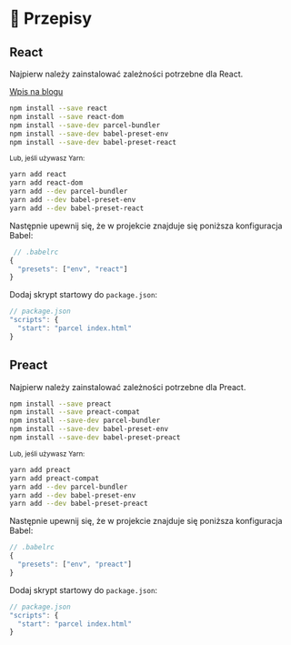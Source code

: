 # 🍰 Przepisy

## React

Najpierw należy zainstalować zależności potrzebne dla React.

[Wpis na blogu](http://blog.jakoblind.no/react-parcel/)

```bash
npm install --save react
npm install --save react-dom
npm install --save-dev parcel-bundler
npm install --save-dev babel-preset-env
npm install --save-dev babel-preset-react
```

<sub>Lub, jeśli używasz Yarn:</sub>

```bash
yarn add react
yarn add react-dom
yarn add --dev parcel-bundler
yarn add --dev babel-preset-env
yarn add --dev babel-preset-react
```

Następnie upewnij się, że w projekcie znajduje się poniższa konfiguracja Babel:

```javascript
 // .babelrc
{
  "presets": ["env", "react"]
}
```

Dodaj skrypt startowy do `package.json`:

```javascript
// package.json
"scripts": {
  "start": "parcel index.html"
}
```

## Preact

Najpierw należy zainstalować zależności potrzebne dla Preact.

```bash
npm install --save preact
npm install --save preact-compat
npm install --save-dev parcel-bundler
npm install --save-dev babel-preset-env
npm install --save-dev babel-preset-preact
```

<sub>Lub, jeśli używasz Yarn:</sub>

```bash
yarn add preact
yarn add preact-compat
yarn add --dev parcel-bundler
yarn add --dev babel-preset-env
yarn add --dev babel-preset-preact
```

Następnie upewnij się, że w projekcie znajduje się poniższa konfiguracja Babel:

```javascript
// .babelrc
{
  "presets": ["env", "preact"]
}
```

Dodaj skrypt startowy do `package.json`:

```javascript
// package.json
"scripts": {
  "start": "parcel index.html"
}
```
